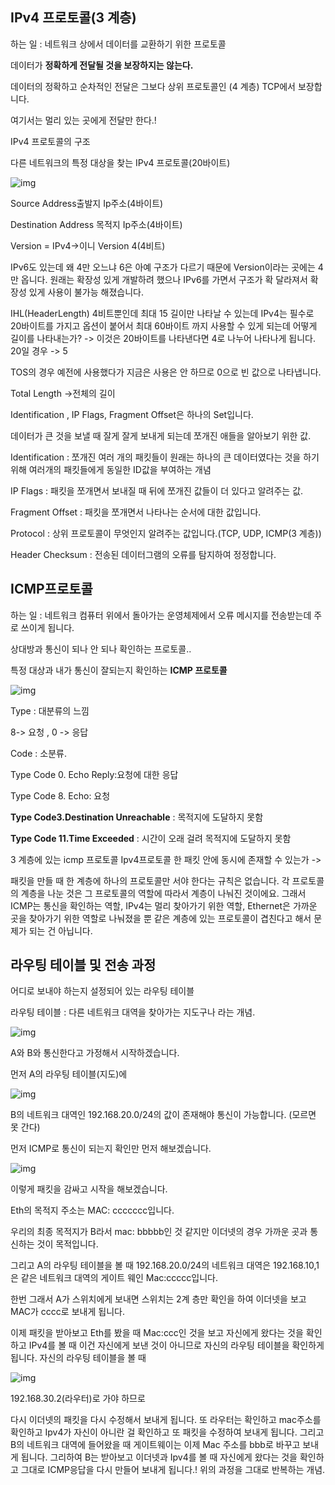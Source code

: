 ## **IPv4 프로토콜(3 계층)**

하는 일 : 네트워크 상에서 데이터를 교환하기 위한 프로토콜

데이터가 **정확하게 전달될 것을 보장하지는 않는다.**

데이터의 정확하고 순차적인 전달은 그보다 상위 프로토콜인 (4 계층) TCP에서 보장합니다.

여기서는 멀리 있는 곳에게 전달만 한다.!



IPv4 프로토콜의 구조

다른 네트워크의 특정 대상을 찾는 IPv4 프로토콜(20바이트)

![img](https://blog.kakaocdn.net/dn/cEICOi/btrEw8Moome/xXtzxAo0va073VsURWjhn0/img.png)

Source Address출발지 Ip주소(4바이트)

Destination Address 목적지 Ip주소(4바이트)

Version = IPv4->이니 Version 4(4비트)

IPv6도 있는데 왜 4만 오느냐 6은 아예 구조가 다르기 때문에 Version이라는 곳에는 4만 옵니다. 원래는 확장성 있게 개발하려 했으나 IPv6를 가면서 구조가 확 달라져서 확장성 있게 사용이 불가능 해졌습니다.

IHL(HeaderLength) 4비트뿐인데 최대 15 길이만 나타날 수 있는데 IPv4는 필수로 20바이트를 가지고 옵션이 붙어서 최대 60바이트 까지 사용할 수 있게 되는데 어떻게 길이를 나타내는가? -> 이것은 20바이트를 나타낸다면 4로 나누어 나타나게 됩니다. 20일 경우 -> 5 

TOS의 경우 예전에 사용했다가 지금은 사용은 안 하므로 0으로 빈 값으로 나타냅니다.

Total Length ->전체의 길이 

Identification , IP Flags, Fragment Offset은 하나의 Set입니다.

데이터가 큰 것을 보낼 때 잘게 잘게 보내게 되는데 쪼개진 애들을 알아보기 위한 값.

Identification : 쪼개진 여러 개의 패킷들이 원래는 하나의 큰 데이터였다는 것을 하기 위해 여러개의 패킷들에게 동일한 ID값을 부여하는 개념

IP Flags : 패킷을 쪼개면서 보내질 때 뒤에 쪼개진 값들이 더 있다고 알려주는 값.

Fragment Offset : 패킷을 쪼개면서 나타나는 순서에 대한 값입니다.

Protocol : 상위 프로토콜이 무엇인지 알려주는 값입니다.(TCP, UDP, ICMP(3 계층))

Header Checksum : 전송된 데이터그램의 오류를 탐지하여 정정합니다. 



## **ICMP프로토콜**

하는 일 : 네트워크 컴퓨터 위에서 돌아가는 운영체제에서 오류 메시지를 전송받는데 주로 쓰이게 됩니다.

상대방과 통신이 되나 안 되나 확인하는 프로토콜..



특정 대상과 내가 통신이 잘되는지 확인하는 **ICMP 프로토콜**

![img](https://blog.kakaocdn.net/dn/XBN4f/btrEu8zQOHK/MmGKTyCoD2kknQfqVkFDj0/img.png)

Type : 대분류의 느낌 

8-> 요청 , 0 -> 응답 

Code : 소분류.

Type Code 0. Echo Reply:요청에 대한 응답

Type Code 8. Echo: 요청

 **Type Code3.Destination Unreachable** : 목적지에 도달하지 못함

**Type Code 11.Time Exceeded** : 시간이 오래 걸려 목적지에 도달하지 못함





3 계층에 있는 icmp 프로토콜 Ipv4프로토콜 한 패킷 안에 동시에 존재할 수 있는가 ->

패킷을 만들 때 한 계층에 하나의 프로토콜만 서야 한다는 규칙은 없습니다. 각 프로토콜의 계층을 나눈 것은 그 프로토콜의 역할에 따라서 계층이 나눠진 것이에요. 그래서 ICMP는 통신을 확인하는 역할, IPv4는 멀리 찾아가기 위한 역할, Ethernet은 가까운 곳을 찾아가기 위한 역할로 나눠졌을 뿐 같은 계층에 있는 프로토콜이 겹친다고 해서 문제가 되는 건 아닙니다.



## **라우팅 테이블 및 전송 과정**

어디로 보내야 하는지 설정되어 있는 라우팅 테이블

라우팅 테이블 : 다른 네트워크 대역을 찾아가는 지도구나 라는 개념.

![img](https://blog.kakaocdn.net/dn/bhU7me/btrEwkzAq57/Uk8VF0irX1wAKenNxNHxEk/img.png)

A와 B와 통신한다고 가정해서 시작하겠습니다.

먼저 A의 라우팅 테이블(지도)에

![img](https://blog.kakaocdn.net/dn/n1qLw/btrExXJ0H8C/RVJ3Nm8hT7NuoHkcBaz2W0/img.png)

B의 네트워크 대역인 192.168.20.0/24의 값이 존재해야 통신이 가능합니다. (모르면 못 간다)

먼저 ICMP로 통신이 되는지 확인만 먼저 해보겠습니다.

![img](https://blog.kakaocdn.net/dn/YiHvM/btrEAzWBKzu/gYWB8vokmE7Nm72V1j7461/img.png)

이렇게 패킷을 감싸고 시작을 해보겠습니다. 

Eth의 목적지 주소는 MAC: ccccccc입니다. 

우리의 최종 목적지가 B라서 mac: bbbbb인 것 같지만 이더넷의 경우 가까운 곳과 통신하는 것이 목적입니다.

그리고 A의 라우팅 테이블을 볼 때 192.168.20.0/24의 네트워크 대역은 192.168.10,1 은 같은 네트워크 대역의 게이트 웨인 Mac:ccccc입니다. 

한번 그래서 A가 스위치에게 보내면 스위치는 2계 층만 확인을 하여 이더넷을 보고 MAC가 cccc로 보내게 됩니다.

이제 패킷을 받아보고 Eth를 봤을 때 Mac:ccc인 것을 보고 자신에게 왔다는 것을 확인하고 IPv4를 볼 때 이건 자신에게 보낸 것이 아니므로 자신의 라우팅 테이블을 확인하게 됩니다. 자신의 라우팅 테이블을 볼 때 

![img](https://blog.kakaocdn.net/dn/NUAYu/btrEupHY7KO/cez6QzM5npmmV2ZgiOtGa0/img.png)

192.168.30.2(라우터)로 가야 하므로

다시 이더넷의 패킷을 다시 수정해서 보내게 됩니다. 또 라우터는 확인하고 mac주소를 확인하고 Ipv4가 자신이 아니란 걸 확인하고 또 패킷을 수정하여 보내게 됩니다. 그리고 B의 네트워크 대역에 들어왔을 때 게이트웨이는 이제 Mac 주소를 bbb로 바꾸고 보내게 됩니다. 그리하여 B는 받아보고 이더넷과 Ipv4를 볼 때 자신에게 왔다는 것을 확인하고 그대로 ICMP응답을 다시 만들어 보내게 됩니다.! 위의 과정을 그대로 반복하는 개념.
